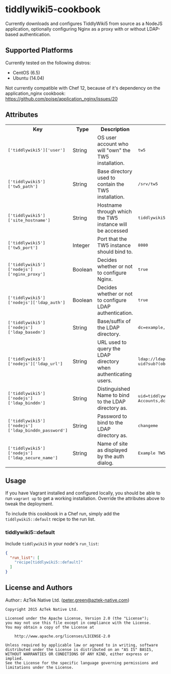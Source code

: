 # tiddlywiki5-cookbook

Currently downloads and configures TiddlyWiki5 from source as a NodeJS
application, optionally configuring Nginx as a proxy with or without LDAP-based authentication.

## Supported Platforms

Currently tested on the following distros:
* CentOS (6.5)
* Ubuntu (14.04)

Not currently compatible with Chef 12, because of it's dependency on the application_nginx cookbook:
https://github.com/poise/application_nginx/issues/20

## Attributes

<table>
  <tr>
    <th>Key</th>
    <th>Type</th>
    <th>Description</th>
    <th>Default</th>
  </tr>
  <tr>
    <td><tt>['tiddlywiki5']['user']</tt></td>
    <td>String</td>
    <td>OS user account who will "own" the TW5 installation.</td>
    <td><tt>tw5</tt></td>
  </tr>
  <tr>
    <td><tt>['tiddlywiki5']['tw5_path']</tt></td>
    <td>String</td>
    <td>Base directory used to contain the TW5 installation.</td>
    <td><tt>/srv/tw5</tt></td>
  </tr>
  <tr>
    <td><tt>['tiddlywiki5']['site_hostname']</tt></td>
    <td>String</td>
    <td>Hostname through which the TW5 instance will be accessed</td>
    <td><tt>tiddlywiki5.com</tt></td>
  </tr>
  <tr>
    <td><tt>['tiddlywiki5']['tw5_port']</tt></td>
    <td>Integer</td>
    <td>Port that the TW5 instance should bind to.</td>
    <td><tt>8080</tt></td>
  </tr>
  <tr>
    <td><tt>['tiddlywiki5']['nodejs']['nginx_proxy']</tt></td>
    <td>Boolean</td>
    <td>Decides whether or not to configure Nginx.</td>
    <td><tt>true</tt></td>
  </tr>
  <tr>
    <td><tt>['tiddlywiki5']['nodejs']['ldap_auth']</tt></td>
    <td>Boolean</td>
    <td>Decides whether or not to configure LDAP authentication.</td>
    <td><tt>true</tt></td>
  </tr>
  <tr>
    <td><tt>['tiddlywiki5']['nodejs']['ldap_basedn']</tt></td>
    <td>String</td>
    <td>Base/suffix of the LDAP directory.</td>
    <td><tt>dc=example,dc=com</tt></td>
  </tr>
  <tr>
    <td><tt>['tiddlywiki5']['nodejs']['ldap_url']</tt></td>
    <td>String</td>
    <td>URL used to query the LDAP directory when authenticating users.</td>
    <td><tt>ldap://ldap.example.com:389/dc=example,dc=com?uid?sub?(objectClass=inetorgperson)</tt></td>
  </tr>
  <tr>
    <td><tt>['tiddlywiki5']['nodejs']['ldap_binddn']</tt></td>
    <td>String</td>
    <td>Distinguished Name to bind to the LDAP directory as.</td>
    <td><tt>uid=tiddlywiki,ou=Service Accounts,dc=example,dc=com</tt></td>
  </tr>
  <tr>
    <td><tt>['tiddlywiki5']['nodejs']['ldap_binddn_password']</tt></td>
    <td>String</td>
    <td>Password to bind to the LDAP directory as.</td>
    <td><tt>changeme</tt></td>
  </tr>
  <tr>
    <td><tt>['tiddlywiki5']['nodejs']['ldap_secure_name']</tt></td>
    <td>String</td>
    <td>Name of site as displayed by the auth dialog.</td>
    <td><tt>Example TW5</tt></td>
  </tr>
</table>

## Usage

If you have Vagrant installed and configured locally, you should be able to run `vagrant up` to get a working
installation. Override the attributes above to tweak the deployment.

To include this cookbook in a Chef run, simply add the `tiddlywiki5::default` recipe to the run list.

### tiddlywiki5::default

Include `tiddlywiki5` in your node's `run_list`:

```json
{
  "run_list": [
    "recipe[tiddlywiki5::default]"
  ]
}
```

## License and Authors

Author:: AzTek Native Ltd. (<peter.green@aztek-native.com>)

```
Copyright 2015 AzTek Native Ltd.

Licensed under the Apache License, Version 2.0 (the "License");
you may not use this file except in compliance with the License.
You may obtain a copy of the License at

    http://www.apache.org/licenses/LICENSE-2.0

Unless required by applicable law or agreed to in writing, software
distributed under the License is distributed on an "AS IS" BASIS,
WITHOUT WARRANTIES OR CONDITIONS OF ANY KIND, either express or implied.
See the License for the specific language governing permissions and
limitations under the License.
```

